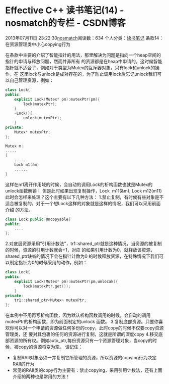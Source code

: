 # Effective C++ 读书笔记(14) - nosmatch的专栏 - CSDN博客
2013年07月11日 23:22:30[nosmatch](https://me.csdn.net/HDUTigerkin)阅读数：634
个人分类：[读书笔记](https://blog.csdn.net/HDUTigerkin/article/category/1432055)
条款14：在资源管理类中小心copying行为
> 
在条款中主要的介绍了智能指针的用法，那里解决为问题是指向一个heap空间的指针的申请与释放问题，然而并非所有
的资源都是在heap中申请的，这时候智能指针就不适合了，例如对于类型为Mutex的互斥器对象，只有lock和unlock的操作，在
这里lock与unlock是成对存在的，为了防止调用lock后忘记unlock我们可以自己管理资源，例如：
> 
```cpp
class Lock{
public:
    explicit Lock(Mutex* pm):mutexPtr(pm){
		lock(mutexPtr);
	}
	~Lock(){
		unlock(mutexPtr);
	}
private:
	Mutex* mutexPtr;
};
```
```cpp
Mutex m；
.....
{
    ......
    Lock m1(&m)
    ......
}
```
这样在m1离开作用域的时候，会自动的调用Lock的析构函数也就是Mutex的unlock函数解锁！
但是此时如果出现复制操作，Lock  m11(&m); Lock
m12(m11)此时会怎样来处理？这个主要有以下几种方法：
1.禁止复制，有时候有些对象是不适合被复制的，对于一个想Lock这样的对象就是这样的情况，我们可以采用前面介绍
的方法，
```cpp
class Lock:public Uncopyable{
public:
    ....
};
```
2.对底层资源采用"引用计数法"，tr1::shared_ptr就是这种情况，当资源的被复制的时候，资源的引用计数就会+1，对应
的如果引用计数为0，就释放该资源，shared_ptr缺省的情况下会在指针计数为0 的时候释放资源，在特殊情况下我们可
以制定指针为0的时候采用的动作，例如：
```cpp
class Lock{
public:
	explicit Lock(Mutex* pm):mutexPtr(pm,unlocak){
		lock(mutexPtr.get());
	}
private:
	tr1::shared_ptr<Mutex> mutexPtr;
};
```
在本例中不用再写析构函数，因为默认析构函数调用的时候，会自动的调用mutexPtr的析构函数，即为前面制定的unlock
函数。
3.复制底部资源。只要你喜欢你可以对一个申请的资源做任何多份的copy，此时copy的时候不仅要copy资源管理类，还
要对其包裹的任何的资源进行复制，这就是所谓的深度copy
4.移交底部资源的所有权。例如auto_ptr,每份资源只有一个资源管理对象，当copy的时候，被copy的资源将变为空。
请记住：
- 复制RAII对象必须一并复制它所管理的资源，所以资源的copying行为决定RAII的行为
- 常见的RAII类的copy行为主要有：禁止copying，采用引用计数法，还有上面介绍的两种也是常用的方法！
> 
